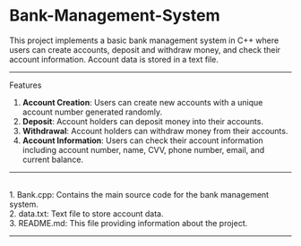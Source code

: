 # Bank-Management-System

This project implements a basic bank management system in C++ where users can create accounts, deposit and withdraw money, and check their account information. Account data is stored in a text file.
<br>
<hr>
Features<br>

1. **Account Creation**: Users can create new accounts with a unique account number generated randomly.<br>
2. **Deposit**: Account holders can deposit money into their accounts.<br>
3. **Withdrawal**: Account holders can withdraw money from their accounts.<br>
4. **Account Information**: Users can check their account information including account number, name, CVV, phone number, email, and current balance.<br>
<hr>
<br>
1. Bank.cpp: Contains the main source code for the bank management system.<br>
2. data.txt: Text file to store account data.<br>
3. README.md: This file providing information about the project.<br>
<hr>
